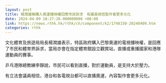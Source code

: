 ```yaml
---
layout: post
title: 楊潤雄稱購入奧運播映權回應市民訴求　有議員相信製作會更多元化
date: 2024-04-09 18:27:26.000000000 +08:00
link: https://news.rthk.hk/rthk/ch/component/k2/1748150-20240409.htm
categories: rthk
---
```


文化體育及旅遊局局長楊潤雄表示，特區政府購入巴黎奧運的電視播映權，是回應了市民和體育界訴求，當局亦會在指定體育館設立觀賞站，直播或重播國家和港隊運動員的賽事。

乒乓港隊總教練李靜說，巿民可以看到直播，對於運動員，是支持大於壓力。

有立法會議員相信，港台和各電視台都可以直播奧運，內容製作會更多元化。

